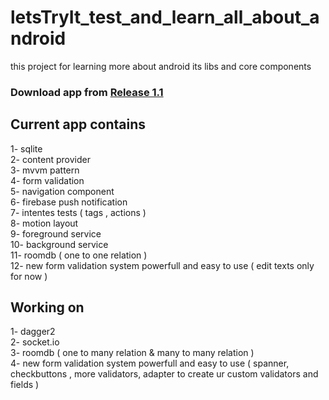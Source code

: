 # letsTryIt_test_and_learn_all_about_android

this project for learning more about android its libs and core components

### Download app from [Release 1.1](https://github.com/ahmedgomaa97/letsTryIt/releases/tag/1.1)

## Current app contains

1- sqlite  
 2- content provider  
 3- mvvm pattern  
 4- form validation  
 5- navigation component  
 6- firebase push notification  
 7- intentes tests ( tags , actions )  
 8- motion layout  
 9- foreground service    
 10- background service   
 11- roomdb ( one to one relation )     
 12- new form validation system powerfull and easy to use ( edit texts only for now )

## Working on

1- dagger2  
2- socket.io  
3- roomdb ( one to many relation & many to many relation )    
4- new form validation system powerfull and easy to use ( spanner, checkbuttons , more validators, adapter to create ur custom validators and fields )

